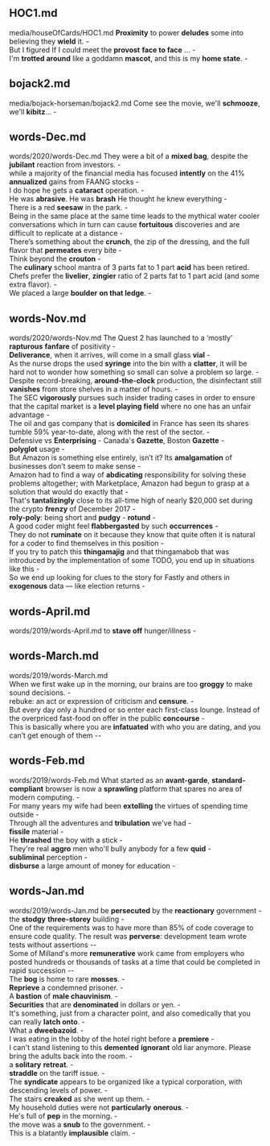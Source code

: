 ## HOC1.md ## 
media/houseOfCards/HOC1.md
**Proximity** to power **deludes** some into believing they **wield** it. -  
But I figured If I could meet the **provost** **face to face** ... -  
I'm **trotted around** like a goddamn **mascot**, and this is my **home state**. -  

## bojack2.md ## 
media/bojack-horseman/bojack2.md
Come see the movie, we'll **schmooze**, we'll **kibitz**... -  

## words-Dec.md ## 
words/2020/words-Dec.md
They were a bit of a **mixed bag**, despite the **jubilant** reaction from investors. -  
while a majority of the financial media has focused **intently** on the 41% **annualized** gains from FAANG stocks -  
I do hope he gets a **cataract** operation. -  
He was **abrasive**. He was **brash** He thought he knew everything -  
There is a red **seesaw** in the park. -  
Being in the same place at the same time leads to the mythical water cooler conversations which in turn can cause **fortuitous** discoveries and are difficult to replicate at a distance -  
There’s something about the **crunch**, the zip of the dressing, and the full flavor that **permeates** every bite -  
Think beyond the **crouton** -  
The **culinary** school mantra of 3 parts fat to 1 part **acid** has been retired. Chefs prefer the **livelier**, **zingier** ratio of 2 parts fat to 1 part acid (and some extra flavor). -  
We placed a large **boulder** **on that ledge**. -  

## words-Nov.md ## 
words/2020/words-Nov.md
The Quest 2 has launched to a ‘mostly’ **rapturous** **fanfare** of positivity -  
**Deliverance**, when it arrives, will come in a small glass **vial** -  
As the nurse drops the used **syringe** into the bin with a **clatter**, it will be hard not to wonder how something so small can solve a problem so large. -  
Despite record-breaking, **around-the-clock** production, the disinfectant still **vanishes** from store shelves in a matter of hours. -   
The SEC **vigorously** pursues such insider trading cases in order to ensure that the capital market is a **level playing field** where no one has an unfair advantage -  
The oil and gas company that is **domiciled** in France has seen its shares tumble 59% year-to-date, along with the rest of the sector. -  
Defensive vs **Enterprising** - 
Canada's **Gazette**, Boston **Gazette** -  
**polyglot** usage -  
But Amazon is something else entirely, isn’t it? Its **amalgamation** of businesses don’t seem to make sense -  
Amazon had to find a way of **abdicating** responsibility for solving these problems altogether; with Marketplace, Amazon had begun to grasp at a solution that would do exactly that -  
That's **tantalizingly** close to its all-time high of nearly $20,000 set during the crypto **frenzy** of December 2017 -  
**roly-poly**: being short and **pudgy** - **rotund** -  
A good coder might feel **flabbergasted** by such **occurrences** -  
They do not **ruminate** on it because they know that quite often it is natural for a coder to find themselves in this position -  
If you try to patch this **thingamajig** and that thingamabob that was introduced by the implementation of some TODO, you end up in situations like this -  
So we end up looking for clues to the story for Fastly and others in **exogenous** data — like election returns -  

## words-April.md ## 
words/2019/words-April.md
to **stave off** hunger/illness -  

## words-March.md ## 
words/2019/words-March.md  
When we first wake up in the morning, our brains are too **groggy** to make sound decisions. -  
rebuke: an act or expression of criticism and **censure**. -  
But every day only a hundred or so enter each first-class lounge. Instead of the overpriced fast-food on offer in the public **concourse** -  
This is basically where you are **infatuated** with who you are dating, and you can’t get enough of them --  

## words-Feb.md ## 
words/2019/words-Feb.md
What started as an **avant-garde**, **standard-compliant** browser is now a **sprawling** platform that spares no area of modern computing. -   
For many years my wife had been **extolling** the virtues of spending time outside -   
Through all the adventures and **tribulation** we've had -  
**fissile** material -   
He **thrashed** the boy with a stick -  
They're real **aggro** men who'll bully anybody for a few **quid** -   
**subliminal** perception -   
**disburse** a large amount of money for education -  

## words-Jan.md ## 
words/2019/words-Jan.md
be **persecuted** by the **reactionary** government -   
the **stodgy** **three-storey** building -  
One of the requirements was to have more than 85% of code coverage to ensure code quality. The result was **perverse**: development team wrote tests without assertions --  
Some of Milland's more **remunerative** work came from employers who posted hundreds or thousands of tasks at a time that could be completed in rapid succession --  
The **bog** is home to rare **mosses**. -  
**Reprieve** a condemned prisoner. -  
A **bastion** of **male chauvinism**. -  
**Securities** that are **denominated** in dollars or yen. -  
It's something, just from a character point, and also comedically that you can really **latch onto**. -  
What a **dweebazoid**. -  
I was eating in the lobby of the hotel right before a **premiere** -  
I can't stand listening to this **demented** **ignorant** old liar anymore.  Please bring the adults back into the room. -  
a **solitary** **retreat**. -  
**straddle** on the tariff issue. -  
The **syndicate** appears to be organized like a typical corporation, with descending levels of power. -  
The stairs **creaked** as she went up them. -  
My household duties were not **particularly** **onerous**. -  
He's full of **pep** in the morning. -  
the move was a **snub** to the government. -  
This is a blatantly **implausible** claim. -  

